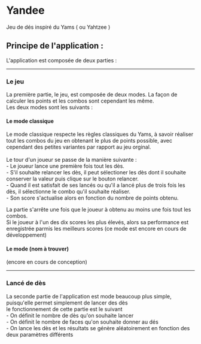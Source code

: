 # Yandee
Jeu de dés inspiré du Yams ( ou Yahtzee )
<h2>Principe de l'application :</h2>
L'application est composée de deux parties :
<hr>
<h3>Le jeu</h3>
La première partie, le jeu, est composée de deux modes.
La façon de calculer les points et les combos sont cependant les même.<br>
Les deux modes sont les suivants :
<h4>Le mode classique</h4>
Le mode classique respecte les règles classiques du Yams, à savoir réaliser tout les combos du jeu en obtenant le plus de points possible, avec cependant des petites variantes par rapport au jeu orginal.<br>
<br>
Le tour d'un joueur se passe de la manière suivante :<br>
- Le joueur lance une première fois tout les dès.<br>
- S'il souhaite relancer les dès, il peut sélectioner les dès dont il souhaite conserver la valeur puis clique sur le bouton relancer.<br>
- Quand il est satisfait de ses lancés ou qu'il a lancé plus de trois fois les dès, il sélectionne le combo qu'il souhaite réaliser.<br>
- Son score s'actualise alors en fonction du nombre de points obtenu.<br>

La partie s'arrête une fois que le joueur à obtenu au moins une fois tout les combos.<br>
Si le joueur à l'un des dix scores les plus élevés, alors sa performance est enregistrée parmis les meilleurs scores
(ce mode est encore en cours de développement)
<h4>Le mode (nom à trouver)</h4>
(encore en cours de conception)
<hr>
<h3>Lancé de dès</h3>
La seconde partie de l'application est mode beaucoup plus simple, puisqu'elle permet simplement de lancer des dès<br>
le fonctionnement de cette partie est le suivant<br>
- On définit le nombre de dès qu'on souhaite lancer<br>
- On définit le nombre de faces qu'on souhaite donner au dés<br>
- On lance les dès et les résultats se génère aléatoirement en fonction des deux paramètres différents
